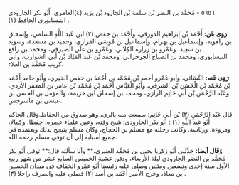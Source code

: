 ٥٦٥٦ - مُحَمَّد بن النضر بْن سلمة بْن الجارود بْن يزيد (٤)العامري، أَبُو بكر الجارودي النيسابوري الحافظ (١) .

**رَوَى عَن:** أَحْمَد بْن إبراهيم الدورقي، وأَحْمَد بن حفص (٢) ابن عَبد اللَّهِ السلمي، وإسحاق بن راهويه، وإسماعيل بن بهرام، وإسماعيل بن مُوسَى الفزاري، وحميد بن مسعدة، وسويد بن سَعِيد، وعَمْرو بن زرارة الكِلابي، وعَمْرو بن علي الصيرفي، ومحمد بن رافع النيسابوري، ومحمد بن الصباح الجرجرائي، ومحمد بْن عَبد المَلِك بْن أَبي الشوارب، وأبي كريب مُحَمَّد بن العلاء.

**رَوَى عَنه:** النَّسَائي، وأبو عَمْرو أحمد بْن مُحَمَّد بن أَحْمَدَ بن حفص الخيري، وأَبُو حامد أَحْمَد بْن مُحَمَّد بْن الْحَسَن بْن الشرقي، وأَبُو الْعَبَّاس أَحْمَد بْن مُحَمَّد بْن عامر بن المعمر الأزدي، وعَبْد الرَّحْمَنِ بْن أَبي حَاتِم الرازي، ومحمد بن إسحاق ابن خزيمة، والمؤمل بن الحسن بن عيسى بن ماسرجس.

قال عَبْد الرَّحْمَنِ (٣) بْن أَبي حَاتِم: سمعت منه بالري، وهو صدوق من الحفاظ.وَقَال الحاكم أَبُو عَبد اللَّهِ (١) : أَبُو بكر الجارودي: شيخ وقته، وعين علماء عصره، حفظا، وكمالا، ومروءة، ورئاسة. وكانت رحلته مع مسلم بن الحجاج، وكان مسلم يتبجح بذلك ويعتمده في جميع أسبابه إلى أن توفي مسلم رحمه الله.

**وَقَال أيضا:** حَدَّثَنِي أَبُو زكريا يحيى بن مُحَمَّد العنبري،** وأنا سألته قال:** توفي أَبُو بكر مُحَمَّد بن النضر الجارودي ليلة الأربعاء، ودفن عشية الخميس السابع عشر من شهر ربيع الأول سنة إحدى وتسعين ومئتين وصلى عليه رئيسنا أَبُو عَمْرو الخفاف في ميدان الحسين بن معاذ، وخرج الأمير أَحْمَد بن أسد (٢) فصلى عليه وانصرف راجلا (٣) .